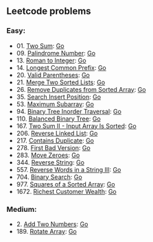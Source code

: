 ## Leetcode problems

### Easy:
- 01\. [Two Sum](https://leetcode.com/problems/two-sum/): [Go](go/easy/twoSum/twoSum.go)
- 09\. [Palindrome Number](https://leetcode.com/problems/palindrome-number/): [Go](go/easy/palindrome/palindrome.go)
- 13\. [Roman to Integer](https://leetcode.com/problems/roman-to-integer/): [Go](go/easy/romanToInt/romanToInt.go)
- 14\. [Longest Common Prefix](https://leetcode.com/problems/longest-common-prefix/): [Go](go/easy/prefix/prefix.go)
- 20\. [Valid Parentheses](https://leetcode.com/problems/valid-parentheses/): [Go](go/easy/validParentheses/validParentheses.go)
- 21\. [Merge Two Sorted Lists](https://leetcode.com/problems/merge-two-sorted-lists/): [Go](go/easy/mergeLists/mergeLists.go)
- 26\. [Remove Duplicates from Sorted Array](https://leetcode.com/problems/remove-duplicates-from-sorted-array/): [Go](go/easy/removeDuplicates/removeDuplicates.go)
- 35\. [Search Insert Position](https://leetcode.com/problems/search-insert-position/): [Go](go/easy/searchInsert/searchInsert.go)
- 53\. [Maximum Subarray](https://leetcode.com/problems/maximum-subarray/): [Go](go/easy/maxSubarray/maxSubarray.go)
- 94\. [Binary Tree Inorder Traversal](https://leetcode.com/problems/binary-tree-inorder-traversal/): [Go](go/easy/inorderTraversal/inorderTraversal.go)
- 110\. [Balanced Binary Tree](https://leetcode.com/problems/balanced-binary-tree/): [Go](go/easy/isBalanced/isBalanced.go)
- 167\. [Two Sum II - Input Array Is Sorted](https://leetcode.com/problems/two-sum-ii-input-array-is-sorted/): [Go](go/easy/twoSumII/twoSumII.go)
- 206\. [Reverse Linked List](https://leetcode.com/problems/reverse-linked-list/): [Go](go/easy/reverseList/reverseList.go)
- 217\. [Contains Duplicate](https://leetcode.com/problems/contains-duplicate/): [Go](go/easy/containsDuplicate/containsDuplicate.go)
- 278\. [First Bad Version](https://leetcode.com/problems/first-bad-version/): [Go](go/easy/firstBadVersion/firstBadVersion.go)
- 283\. [Move Zeroes](https://leetcode.com/problems/move-zeroes/): [Go](go/easy/moveZeroes/moveZeroes.go)
- 344\. [Reverse String](https://leetcode.com/problems/reverse-string/): [Go](go/easy/reverseString/reverseString.go)
- 557\. [Reverse Words in a String III](https://leetcode.com/problems/reverse-words-in-a-string-iii/): [Go](go/easy/reverseWordsIII/reverseWordsIII.go)
- 704\. [Binary Search](https://leetcode.com/problems/binary-search/): [Go](go/easy/binarySearch/binarySearch.go)
- 977\. [Squares of a Sorted Array](https://leetcode.com/problems/squares-of-a-sorted-array/): [Go](go/easy/sortedSquares/sortedSquares.go)
- 1672\. [Richest Customer Wealth](https://leetcode.com/problems/richest-customer-wealth/): [Go](go/easy/maxWealth/maxWealth.go)
### Medium:
- 2\. [Add Two Numbers](https://leetcode.com/problems/add-two-numbers/): [Go](go/medium/addTwoNumbers/addTwoNumbers.go)
- 189\. [Rotate Array](https://leetcode.com/problems/rotate-array/): [Go](go/medium/rotateArray/rotateArray.go)